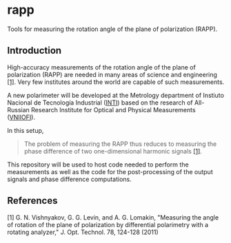 # rapp
Tools for measuring the rotation angle of the plane of polarization (RAPP).


[VNIIOFI]: https://www.vniiofi.ru
[INTI]: https://www.inti.gob.ar/areas/metrologia-y-calidad/fisica/metrologia-fisica

## Introduction

High-accuracy measurements of the rotation angle of the plane of polarization (RAPP)
are needed in many areas of science and engineering [[1]](#1). 
Very few institutes around the world are capable of such measurements.

A new polarimeter will be developed at the Metrology department of Instiuto Nacional de Tecnología Industrial ([INTI])
based on the research of All-Russian Research Institute for Optical and Physical Measurements ([VNIIOFI]).

In this setup,
> The problem of measuring the RAPP thus reduces
  to measuring the phase difference of two one-dimensional
  harmonic signals [[1]](#1). 

This repository will be used to host code needed to perform the measurements as well as the code
for the post-processing of the output signals and phase difference computations. 


## References
<a id="1">[1]</a> G. N. Vishnyakov, G. G. Levin, and A. G. Lomakin,
"Measuring the angle of rotation of the plane of polarization by differential polarimetry with a rotating analyzer,"
J. Opt. Technol. 78, 124-128 (2011)
